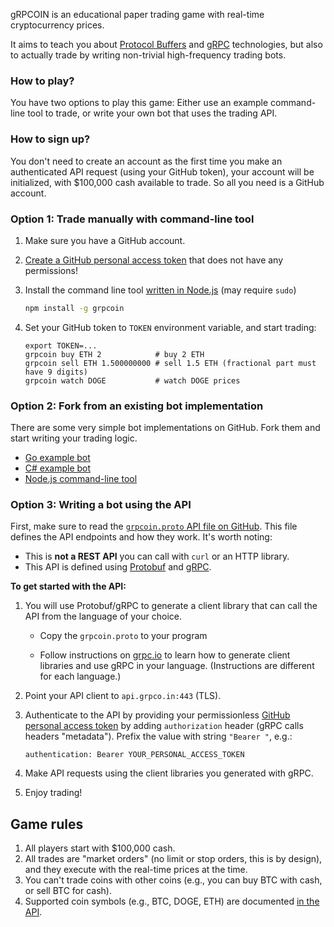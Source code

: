 gRPCOIN is an educational paper trading game with real-time cryptocurrency
prices.

It aims to teach you about [Protocol Buffers][pb] and [gRPC] technologies, but
also to actually trade by writing non-trivial high-frequency trading bots.

### How to play?

You have two options to play this game: Either use an example command-line tool
to trade, or write your own bot that uses the trading API.

### How to sign up?

You don't need to create an account as the first time you make an authenticated
API request (using your GitHub token), your account will be initialized, with
$100,000 cash available to trade. So all you need is a GitHub account.

### Option 1: Trade manually with command-line tool

1. Make sure you have a GitHub account.
1. [Create a GitHub personal access token][pat]
    that does not have any permissions!
1.  Install the command line tool [written in Node.js](https://github.com/grpcoin/example-cli-node/)
    (may require `sudo`)

    ```sh
    npm install -g grpcoin
    ```

1. Set your GitHub token to `TOKEN` environment variable, and start trading:

   ```text
   export TOKEN=...
   grpcoin buy ETH 2            # buy 2 ETH
   grpcoin sell ETH 1.500000000 # sell 1.5 ETH (fractional part must have 9 digits)
   grpcoin watch DOGE           # watch DOGE prices
   ```

### Option 2: Fork from an existing bot implementation

There are some very simple bot implementations on GitHub. Fork them and start
writing your trading logic.

* [Go example bot](./example-bot/)
* [C# example bot](https://github.com/grpcoin/example-bot-csharp)
* [Node.js command-line tool](https://github.com/grpcoin/example-cli-node)

### Option 3: Writing a bot using the API

First, make sure to read the [`grpcoin.proto` API file on GitHub][api].
This file defines the API endpoints and how they work. It's worth noting:

* This is **not a REST API** you can call with `curl` or an HTTP library.
* This API is defined using [Protobuf][pb] and [gRPC][grpc].

**To get started with the API:**

1. You will use Protobuf/gRPC to generate a client library that can call
   the API from the language of your choice.

   * Copy the `grpcoin.proto` to your program

   * Follow instructions on [grpc.io][grpc] to learn how to generate client
     libraries and use gRPC in your language. (Instructions are different for
     each language.)

1. Point your API client to `api.grpco.in:443` (TLS).

1. Authenticate to the API by providing your permissionless [GitHub personal
   access token][pat] by adding `authorization` header (gRPC calls headers
   "metadata"). Prefix the value with string `"Bearer "`, e.g.:

       authentication: Bearer YOUR_PERSONAL_ACCESS_TOKEN

1. Make API requests using the client libraries you generated with gRPC.

1. Enjoy trading!

## Game rules

1. All players start with $100,000 cash.
1. All trades are "market orders" (no limit or stop orders, this is by design), and
   they execute with the real-time prices at the time.
1. You can't trade coins with other coins (e.g., you can buy BTC with cash, or sell
   BTC for cash).
1. Supported coin symbols (e.g., BTC, DOGE, ETH) are documented [in the API][api].

[pb]: https://developers.google.com/protocol-buffers/
[grpc]: https://grpc.io
[api]: https://github.com/grpcoin/grpcoin/blob/main/api/grpcoin.proto
[pat]: https://docs.github.com/en/github/authenticating-to-github/keeping-your-account-and-data-secure/creating-a-personal-access-token#creating-a-token
